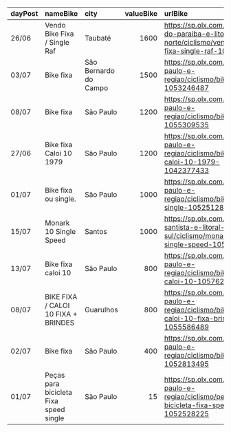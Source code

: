 | dayPost   | nameBike                               | city                  |   valueBike | urlBike                                                                                              |
|:----------|:---------------------------------------|:----------------------|------------:|:-----------------------------------------------------------------------------------------------------|
| 26/06     | Vendo Bike Fixa / Single Raf           | Taubaté               |        1600 | https://sp.olx.com.br/vale-do-paraiba-e-litoral-norte/ciclismo/vendo-bike-fixa-single-raf-1050270363 |
| 03/07     | Bike fixa                              | São Bernardo do Campo |        1500 | https://sp.olx.com.br/sao-paulo-e-regiao/ciclismo/bike-fixa-1053246487                               |
| 08/07     | Bike fixa                              | São Paulo             |        1200 | https://sp.olx.com.br/sao-paulo-e-regiao/ciclismo/bike-fixa-1055309535                               |
| 27/06     | Bike fixa Caloi 10 1979                | São Paulo             |        1200 | https://sp.olx.com.br/sao-paulo-e-regiao/ciclismo/bike-fixa-caloi-10-1979-1042377433                 |
| 01/07     | Bike fixa ou single.                   | São Paulo             |        1000 | https://sp.olx.com.br/sao-paulo-e-regiao/ciclismo/bike-fixa-ou-single-1052512838                     |
| 15/07     | Monark 10 Single Speed                 | Santos                |        1000 | https://sp.olx.com.br/baixada-santista-e-litoral-sul/ciclismo/monark-10-single-speed-1058845459      |
| 13/07     | Bike fixa caloi 10                     | São Paulo             |         800 | https://sp.olx.com.br/sao-paulo-e-regiao/ciclismo/bike-fixa-caloi-10-1057622595                      |
| 08/07     | BIKE FIXA / CALOI 10 FIXA + BRINDES    | Guarulhos             |         800 | https://sp.olx.com.br/sao-paulo-e-regiao/ciclismo/bike-fixa-caloi-10-fixa-brindes-1055586489         |
| 02/07     | Bike fixa                              | São Paulo             |         400 | https://sp.olx.com.br/sao-paulo-e-regiao/ciclismo/bike-fixa-1052813495                               |
| 01/07     | Peças para bicicleta Fixa speed single | São Paulo             |          15 | https://sp.olx.com.br/sao-paulo-e-regiao/ciclismo/pecas-para-bicicleta-fixa-speed-single-1052528225  |